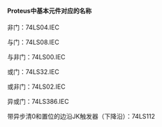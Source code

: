 #### Proteus中基本元件对应的名称



非门：74LS04.IEC

与门：74LS08.IEC

与非门：74LS00.IEC

或门：74LS32.IEC

或非门：74LS02.IEC

异或门：74LS386.IEC

带异步清0和置位的边沿JK触发器（下降沿）：74LS112

